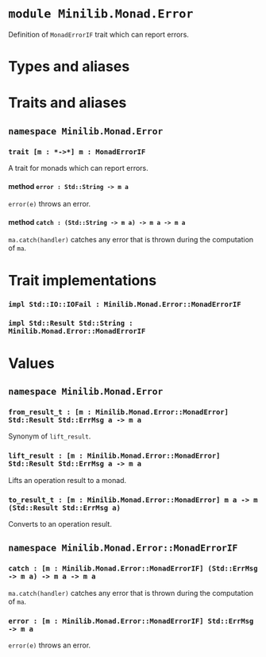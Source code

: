 # `module Minilib.Monad.Error`

Definition of `MonadErrorIF` trait which can report errors.

# Types and aliases

# Traits and aliases

## `namespace Minilib.Monad.Error`

### `trait [m : *->*] m : MonadErrorIF`

A trait for monads which can report errors.

#### method `error : Std::String -> m a`

`error(e)` throws an error.

#### method `catch : (Std::String -> m a) -> m a -> m a`

`ma.catch(handler)` catches any error that is thrown during the computation of `ma`.

# Trait implementations

### `impl Std::IO::IOFail : Minilib.Monad.Error::MonadErrorIF`

### `impl Std::Result Std::String : Minilib.Monad.Error::MonadErrorIF`

# Values

## `namespace Minilib.Monad.Error`

### `from_result_t : [m : Minilib.Monad.Error::MonadError] Std::Result Std::ErrMsg a -> m a`

Synonym of `lift_result`.

### `lift_result : [m : Minilib.Monad.Error::MonadError] Std::Result Std::ErrMsg a -> m a`

Lifts an operation result to a monad.

### `to_result_t : [m : Minilib.Monad.Error::MonadError] m a -> m (Std::Result Std::ErrMsg a)`

Converts to an operation result.

## `namespace Minilib.Monad.Error::MonadErrorIF`

### `catch : [m : Minilib.Monad.Error::MonadErrorIF] (Std::ErrMsg -> m a) -> m a -> m a`

`ma.catch(handler)` catches any error that is thrown during the computation of `ma`.

### `error : [m : Minilib.Monad.Error::MonadErrorIF] Std::ErrMsg -> m a`

`error(e)` throws an error.